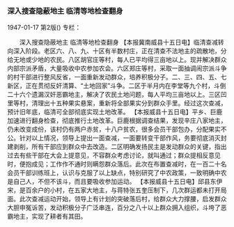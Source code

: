 ### 深入搜查隐蔽地主  临清等地检查翻身

1947-01-17
第2版()
专栏：

　　深入搜查隐蔽地主
    临清等地检查翻身
    【本报冀南威县十五日电】临清查减转向深入阶段。老区六、八、九、十区有半数村庄，正在清查不法地主的疏散地，分给无地或少地的农民。八区胡官庄等村，每人已平均得三亩地以上。现并解决群众内部宗派矛盾，大量吸收中农参加农会。六区郑庄等村，采取一面抽调闹宗派斗争的村干部进行整风反省，一面重新发动群众，培养积极分子。二、三、四、五、七新区，正在贯彻反奸清算、“土地回家”斗争。二区于半月内在李堂等九个村，斗倒二十六个遗漏汉奸恶霸地主，解决了农民土地问题，每人平均三亩地以上。三区凹里等村，清理出十五种果实悬案，重新将全部果实分到群众手里。经过这次查减，预计旧年底，临清可全部彻底实现土地改革。
    【本报威县十五日电】平乡、巨鹿加速进行翻身检查，彻底推行土地改革。巨鹿根据调查结果，发现辛庄八家地主，仍未改变成份，该村仍有两户赤贫，十八户贫农，很多会员干部包办，分配果实不公。针对以上情况，领导上提出一面查减，一面要转变干部作风，务要彻底消灭封建剥削，所有干部应到群众中去改造。二区明确发扬民主是发动群众的关键，指出过去有些干部在大会上提意见，不容群众考虑讨论，就叫通过；群众提相反意见时，便抱成见；工作作不通时则瞒怨群众落后。此次在布置查减时，在一百二十名会员干部训练班上，认识与克服了以上缺点，特别研究了中农政策，一致明确中农是自己人，不但不该斗，而且要吸收参加运动。
    【本报威县十五日电】邱县东伊宋，是百余户的小村，在五家大地主，与蒋特张五奎压制下，几次群运都未打开局面。此次查减运动开始，领导上有计划的突破落后村，给群众大力撑腰，启发群众大胆申冤诉苦，发动积极分子广泛串连，百分之八十以上群众拥入组织，斗垮了恶霸地主，实现了耕者有其田。
